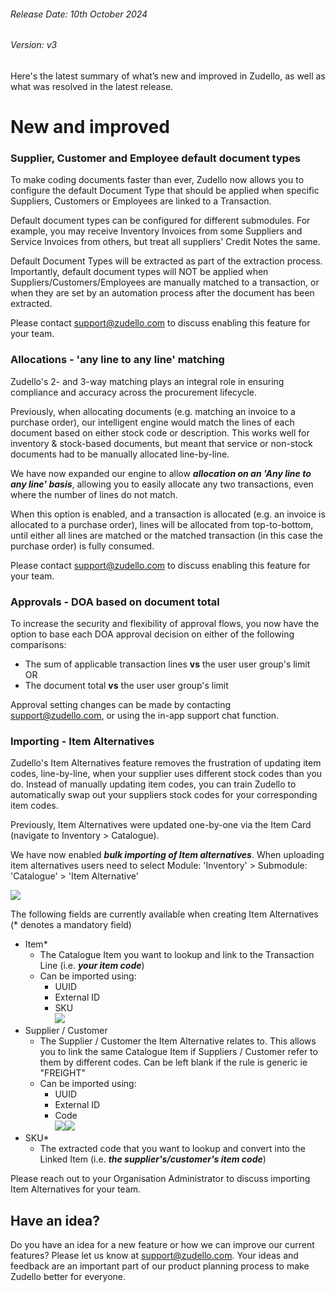 ###### Release Date: 10th October 2024  
###### Version: v3

Here's the latest summary of what’s new and improved in Zudello, as well as what was resolved in the latest release.

# New and improved

### Supplier, Customer and Employee default document types

To make coding documents faster than ever, Zudello now allows you to configure the default Document Type that should be applied when specific Suppliers, Customers or Employees are linked to a Transaction.

Default document types can be configured for different submodules. For example, you may receive Inventory Invoices from some Suppliers and Service Invoices from others, but treat all suppliers' Credit Notes the same. 

Default Document Types will be extracted as part of the extraction process. Importantly, default document types will NOT be applied when Suppliers/Customers/Employees are manually matched to a transaction, or when they are set by an automation process after the document has been extracted.

Please contact [support@zudello.com](mailto:support@zudello.com,) to discuss enabling this feature for your team.

### Allocations - 'any line to any line' matching

Zudello's 2- and 3-way matching plays an integral role in ensuring compliance and accuracy across the procurement lifecycle. 

Previously, when allocating documents (e.g. matching an invoice to a purchase order), our intelligent engine would match the lines of each document based on either stock code or description. This works well for inventory & stock-based documents, but meant that service or non-stock documents had to be manually allocated line-by-line. 

We have now expanded our engine to allow _**allocation on an 'Any line to any line' basis**_, allowing you to easily allocate any two transactions, even where the number of lines do not match.

When this option is enabled, and a transaction is allocated (e.g. an invoice is allocated to a purchase order), lines will be allocated from top-to-bottom, until either all lines are matched or the matched transaction (in this case the purchase order) is fully consumed. 

Please contact [support@zudello.com](mailto:support@zudello.com,) to discuss enabling this feature for your team.

### Approvals - DOA based on document total

To increase the security and flexibility of approval flows, you now have the option to base each DOA approval decision on either of the following comparisons:

- The sum of applicable transaction lines **vs** the user user group's limit  
    OR
- The document total **vs** the user user group's limit

Approval setting changes can be made by contacting [support@zudello.com,](mailto:support@zudello.com,) or using the in-app support chat function. 

### Importing - Item Alternatives

Zudello's Item Alternatives feature removes the frustration of updating item codes, line-by-line, when your supplier uses different stock codes than you do. Instead of manually updating item codes, you can train Zudello to automatically swap out your suppliers stock codes for your corresponding item codes. 

Previously, Item Alternatives were updated one-by-one via the Item Card (navigate to Inventory > Catalogue).

We have now enabled _**bulk importing of Item alternatives**_. When uploading item alternatives users need to select Module: 'Inventory' > Submodule: 'Catalogue' > 'Item Alternative'

![](https://t6945052.p.clickup-attachments.com/t6945052/7e2d8433-ae7a-40ff-9d8d-ce7533564304/image.png)

The following fields are currently available when creating Item Alternatives (* denotes a mandatory field)

- Item*
    - The Catalogue Item you want to lookup and link to the Transaction Line (i.e. _**your item code**_)
    - Can be imported using:
        - UUID
        - External ID
        - SKU  
            ![](https://t6945052.p.clickup-attachments.com/t6945052/ca319edd-b98c-4242-9107-42b034296336/image.png)
- Supplier / Customer
    - The Supplier / Customer the Item Alternative relates to. This allows you to link the same Catalogue Item if Suppliers / Customer refer to them by different codes. Can be left blank if the rule is generic ie "FREIGHT"
    - Can be imported using:
        - UUID
        - External ID
        - Code  
            ![](https://t6945052.p.clickup-attachments.com/t6945052/79b9caaa-e2f7-4408-b30a-5ffc1d494b44/image.png)![](https://t6945052.p.clickup-attachments.com/t6945052/e478545f-0553-4bbb-8277-80d2f1228355/image.png)
- SKU*
    - The extracted code that you want to lookup and convert into the Linked Item (i.e. _**the supplier's/customer's item code**_)

Please reach out to your Organisation Administrator to discuss importing Item Alternatives for your team. 

## Have an idea?

Do you have an idea for a new feature or how we can improve our current features? Please let us know at [support@zudello.com](mailto:support@zudello.com). Your ideas and feedback are an important part of our product planning process to make Zudello better for everyone.